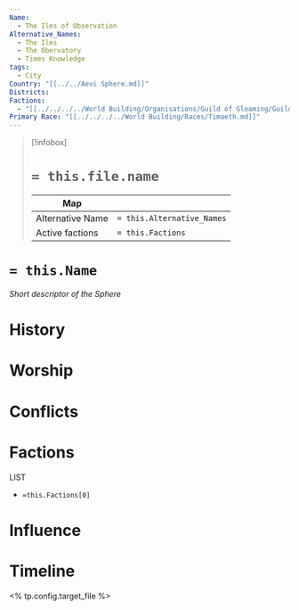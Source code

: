 ```yaml
---
Name:
  - The Iles of Observation
Alternative_Names:
  - The Iles
  - The Obervatory
  - Times Knowledge
tags:
  - City
Country: "[[../../Aevi Sphere.md]]"
Districts: 
Factions:
  - "[[../../../../World Building/Organisations/Guild of Gloaming/Guild Of Gloaming.md]]"
Primary Race: "[[../../../../World Building/Races/Timaeth.md]]"
---
```

> [!infobox]
> # `= this.file.name`
> | Map |  |
> | ---- | ---- |
> | Alternative Name | `= this.Alternative_Names`|
> |Active factions | `= this.Factions`|
# `= this.Name`
*Short descriptor of the Sphere*
# History
# Worship
# Conflicts
# Factions
LIST
- `=this.Factions[0]`
# Influence
# Timeline

<% tp.config.target_file %>